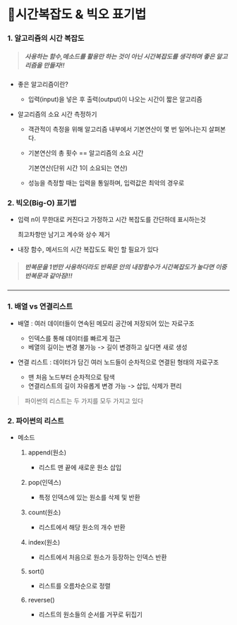 # 🚩시간복잡도 & 빅오 표기법

### 1. 알고리즘의 시간 복잡도

> ##### 사용하는 함수,메소드를 활용만 하는 것이 아닌 시간복잡도를 생각하며 좋은 알고리즘을 만들자!!

- 좋은 알고리즘이란?

  - 입력(input)을 넣은 후 출력(output)이 나오는 시간이 짧은 알고리즘

- 알고리즘의 소요 시간 측정하기

  - 객관적이 측정을 위해 알고리즘 내부에서 기본연산이 몇 번 일어나는지 살펴본다.

  - 기본연산의 총 횟수 == 알고리즘의 소요 시간

    기본연산(단위 시간 1이 소요되는 연산)

  - 성능을 측정할 때는 입력을 통일하며, 입력값은 최악의 경우로

    

### 2. 빅오(Big-O) 표기법

- 입력 n이 무한대로 커진다고 가정하고 시간 복잡도를 간단하데 표시하는것

  최고차항만 남기고 계수와 상수 제거 

- 내장 함수, 메서드의 시간 복잡도도 확인 할 필요가 있다



> ##### 반복문을 1번만 사용하더라도 반목문 안의 내장함수가 시간복잡도가 높다면 이중 반복문과 같아짐!!!

---

### 1. 배열 vs 연결리스트

- 배열 : 여러 데이터들이 연속된 메모리 공간에 저장되어 있는 자료구조
  - 인덱스를 통해 데이터를 빠르게 접근
  - 베열의 길이는 변경 불가능 -> 길이 변경하고 싶다면 새로 생성

- 연결 리스트 : 데이터가 담긴 여러 노드들이 순차적으로 연결된 형태의 자료구조
  - 맨 처음 노드부터 순차적으로 탐색
  - 연결리스트의 길이 자유롭게 변경 가능 -> 삽입, 삭제가 편리

> 파이썬의 리스트는 두 가지를 모두 가지고 있다

### 2. 파이썬의 리스트

- 메소드

  1. append(원소)
     - 리스트 맨 끝에 새로운 원소 삽입
  2. pop(인덱스)
     - 특정 인덱스에 있는 원소를 삭제 및 반환

  3. count(원소)
     - 리스트에서 해당 원소의 개수 반환

  4. index(원소)
     - 리스트에서 처음으로 원소가 등장하는 인덱스 반환
  5. sort()
     - 리스트를 오름차순으로 정렬

  6. reverse()
     - 리스트의 원소들의 순서를 거꾸로 뒤집기